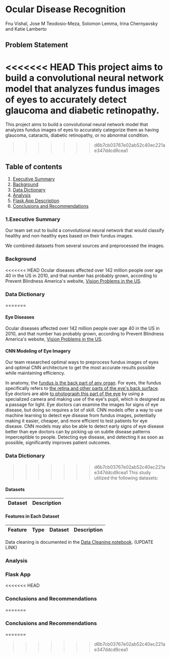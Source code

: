 # Ocular Disease Recognition

Fnu Vishal, Jose M Teodosio-Meza, Solomon Lemma, Irina Chernyavsky and Katie Lamberto

## Problem Statement

<<<<<<< HEAD
This project aims to build a convolutional neural network model that analyzes fundus images of eyes to accurately detect glaucoma and diabetic retinopathy.  
=======
This project aims to build a convolutional neural network model that analyzes fundus images of eyes to accurately categorize them as having glaucoma, cataracts, diabetic retinopathy, or no abnormal condition.  
>>>>>>> d6b7cb03767e02ab52c40ec221ae347ddcd9cea1

## Table of contents
1. [Executive Summary](#exec)
2. [Background](#back)
3. [Data Dictionary](#data)
4. [Analysis](#analysis)
5. [Flask App Description](#flask)
6. [Conclusions and Recommendations](#concl)


### 1.Executive Summary

Our team set out to build a convolutional neural network that would classify healthy and non-healthy eyes based on their fundus images.

We combined datasets from several sources and preprocessed the images.




### Background

<<<<<<< HEAD
Ocular diseases affected over 142 million people over age 40 in the US in 2010, and that number has probably grown, according to Prevent Blindness America's website, [Vision Problems in the US](http://www.visionproblemsus.org/index.html).

### Data Dictionary

=======
#### Eye Diseases

Ocular diseases affected over 142 million people over age 40 in the US in 2010, and that number has probably grown, according to Prevent Blindness America's website, [Vision Problems in the US](http://www.visionproblemsus.org/index.html).

#### CNN Modeling of Eye Imagery
Our team researched optimal ways to preprocess fundus images of eyes and optimal CNN architecture to get the most accurate results possible while maintaining efficiency.

In anatomy, the [fundus is the back part of any organ]('https://medical-dictionary.thefreedictionary.com/fundus'). For eyes, the fundus specifically refers to [the retina and other parts of the eye's back surface]('https://www.aao.org/eye-health/anatomy/fundus'). Eye doctors are able [to photograph this part of the eye](https://www.opsweb.org/page/fundusphotography) by using a specialized camera and making use of the eye's pupil, which is designed as a passage for light. Eye doctors can examine the images for signs of eye disease, but doing so requires a lot of skill. CNN models offer a way to use machine learning to detect eye disease from fundus images, potentially making it easier, cheaper, and more efficient to test patients for eye disease. CNN models may also be able to detect early signs of eye disease better than eye doctors can by picking up on subtle disease patterns imperceptible to people. Detecting eye disease, and detecting it as soon as possible, significantly improves patient outcomes.





### Data Dictionary

>>>>>>> d6b7cb03767e02ab52c40ec221ae347ddcd9cea1
This study utilized the following datasets:


#### Datasets
|Dataset|Description|
|:---|:---|


#### Features in Each Dataset
|Feature|Type|Dataset|Description|
|:---|:---|:---|:---|



Data cleaning is documented in the [Data Cleaning notebook](../code/cleaning.ipynb). (UPDATE LINK)

### Analysis


### Flask App



<<<<<<< HEAD
### Conclusions and Recommendations
=======
### Conclusions and Recommendations
=======
>>>>>>> d6b7cb03767e02ab52c40ec221ae347ddcd9cea1
